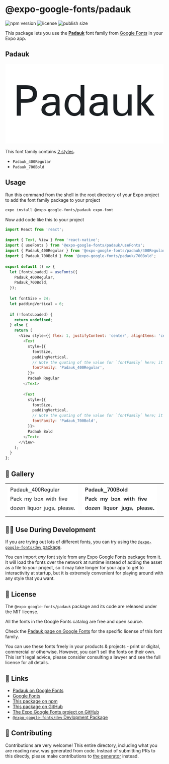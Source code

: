# @expo-google-fonts/padauk

![npm version](https://flat.badgen.net/npm/v/@expo-google-fonts/padauk)
![license](https://flat.badgen.net/github/license/expo/google-fonts)
![publish size](https://flat.badgen.net/packagephobia/install/@expo-google-fonts/padauk)

This package lets you use the [**Padauk**](https://fonts.google.com/specimen/Padauk) font family from [Google Fonts](https://fonts.google.com/) in your Expo app.

## Padauk

![Padauk](./font-family.png)

This font family contains [2 styles](#-gallery).

- `Padauk_400Regular`
- `Padauk_700Bold`

## Usage

Run this command from the shell in the root directory of your Expo project to add the font family package to your project
```sh
expo install @expo-google-fonts/padauk expo-font
```

Now add code like this to your project
```js
import React from 'react';

import { Text, View } from 'react-native';
import { useFonts } from '@expo-google-fonts/padauk/useFonts';
import { Padauk_400Regular } from '@expo-google-fonts/padauk/400Regular';
import { Padauk_700Bold } from '@expo-google-fonts/padauk/700Bold';

export default () => {
  let [fontsLoaded] = useFonts({
    Padauk_400Regular,
    Padauk_700Bold,
  });

  let fontSize = 24;
  let paddingVertical = 6;

  if (!fontsLoaded) {
    return undefined;
  } else {
    return (
      <View style={{ flex: 1, justifyContent: 'center', alignItems: 'center' }}>
        <Text
          style={{
            fontSize,
            paddingVertical,
            // Note the quoting of the value for `fontFamily` here; it expects a string!
            fontFamily: 'Padauk_400Regular',
          }}>
          Padauk Regular
        </Text>

        <Text
          style={{
            fontSize,
            paddingVertical,
            // Note the quoting of the value for `fontFamily` here; it expects a string!
            fontFamily: 'Padauk_700Bold',
          }}>
          Padauk Bold
        </Text>
      </View>
    );
  }
};

```

## 🔡 Gallery


||||
|-|-|-|
|![Padauk_400Regular](./Padauk_400Regular.ttf.png)|![Padauk_700Bold](./Padauk_700Bold.ttf.png)|||


## 👩‍💻 Use During Development

If you are trying out lots of different fonts, you can try using the [`@expo-google-fonts/dev` package](https://github.com/expo/google-fonts/tree/master/font-packages/dev#readme).

You can import *any* font style from any Expo Google Fonts package from it. It will load the fonts
over the network at runtime instead of adding the asset as a file to your project, so it may take longer
for your app to get to interactivity at startup, but it is extremely convenient
for playing around with any style that you want.

## 📖 License

The `@expo-google-fonts/padauk` package and its code are released under the MIT license.

All the fonts in the Google Fonts catalog are free and open source.

Check the [Padauk page on Google Fonts](https://fonts.google.com/specimen/Padauk) for the specific license of this font family.

You can use these fonts freely in your products & projects - print or digital, commercial or otherwise. However, you can't sell the fonts on their own. This isn't legal advice, please consider consulting a lawyer and see the full license for all details.

## 🔗 Links

- [Padauk on Google Fonts](https://fonts.google.com/specimen/Padauk)
- [Google Fonts](https://fonts.google.com/)
- [This package on npm](https://www.npmjs.com/package/@expo-google-fonts/padauk)
- [This package on GitHub](https://github.com/expo/google-fonts/tree/master/font-packages/padauk)
- [The Expo Google Fonts project on GitHub](https://github.com/expo/google-fonts)
- [`@expo-google-fonts/dev` Devlopment Package](https://github.com/expo/google-fonts/tree/master/font-packages/dev)

## 🤝 Contributing

Contributions are very welcome! This entire directory, including what you are reading now, was generated from code. Instead of submitting PRs to this directly, please make contributions to [the generator](https://github.com/expo/google-fonts/tree/master/packages/generator) instead.
